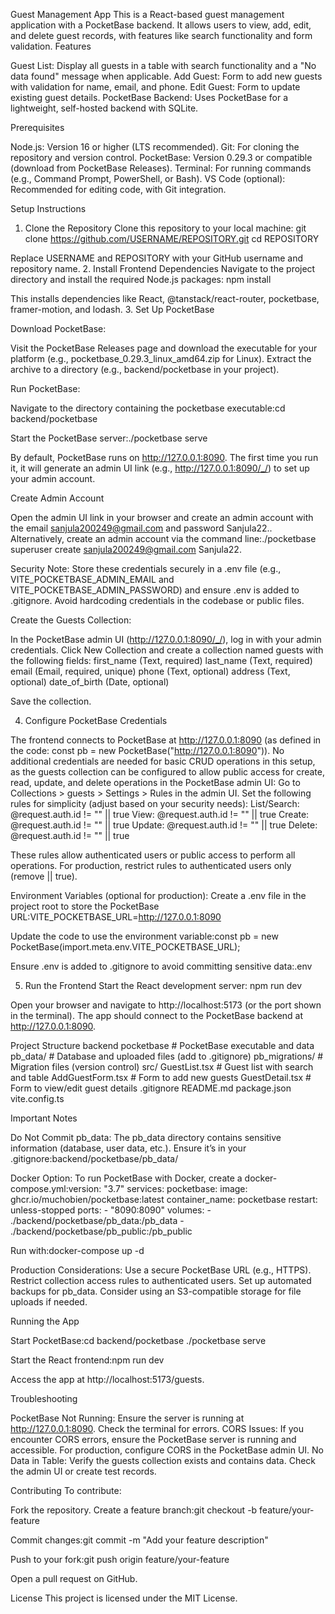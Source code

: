 Guest Management App
This is a React-based guest management application with a PocketBase backend. It allows users to view, add, edit, and delete guest records, with features like search functionality and form validation.
Features

Guest List: Display all guests in a table with search functionality and a "No data found" message when applicable.
Add Guest: Form to add new guests with validation for name, email, and phone.
Edit Guest: Form to update existing guest details.
PocketBase Backend: Uses PocketBase for a lightweight, self-hosted backend with SQLite.

Prerequisites

Node.js: Version 16 or higher (LTS recommended).
Git: For cloning the repository and version control.
PocketBase: Version 0.29.3 or compatible (download from PocketBase Releases).
Terminal: For running commands (e.g., Command Prompt, PowerShell, or Bash).
VS Code (optional): Recommended for editing code, with Git integration.

Setup Instructions
1. Clone the Repository
Clone this repository to your local machine:
git clone https://github.com/USERNAME/REPOSITORY.git
cd REPOSITORY

Replace USERNAME and REPOSITORY with your GitHub username and repository name.
2. Install Frontend Dependencies
Navigate to the project directory and install the required Node.js packages:
npm install

This installs dependencies like React, @tanstack/react-router, pocketbase, framer-motion, and lodash.
3. Set Up PocketBase

Download PocketBase:

Visit the PocketBase Releases page and download the executable for your platform (e.g., pocketbase_0.29.3_linux_amd64.zip for Linux).
Extract the archive to a directory (e.g., backend/pocketbase in your project).


Run PocketBase:

Navigate to the directory containing the pocketbase executable:cd backend/pocketbase


Start the PocketBase server:./pocketbase serve


By default, PocketBase runs on http://127.0.0.1:8090. The first time you run it, it will generate an admin UI link (e.g., http://127.0.0.1:8090/_/) to set up your admin account.


Create Admin Account

Open the admin UI link in your browser and create an admin account with the email sanjula200249@gmail.com and password Sanjula22..
Alternatively, create an admin account via the command line:./pocketbase superuser create sanjula200249@gmail.com Sanjula22.


Security Note: Store these credentials securely in a .env file (e.g., VITE_POCKETBASE_ADMIN_EMAIL and VITE_POCKETBASE_ADMIN_PASSWORD) and ensure .env is added to .gitignore. Avoid hardcoding credentials in the codebase or public files.


Create the Guests Collection:

In the PocketBase admin UI (http://127.0.0.1:8090/_/), log in with your admin credentials.
Click New Collection and create a collection named guests with the following fields:
first_name (Text, required)
last_name (Text, required)
email (Email, required, unique)
phone (Text, optional)
address (Text, optional)
date_of_birth (Date, optional)


Save the collection.



4. Configure PocketBase Credentials

The frontend connects to PocketBase at http://127.0.0.1:8090 (as defined in the code: const pb = new PocketBase("http://127.0.0.1:8090")).
No additional credentials are needed for basic CRUD operations in this setup, as the guests collection can be configured to allow public access for create, read, update, and delete operations in the PocketBase admin UI:
Go to Collections > guests > Settings > Rules in the admin UI.
Set the following rules for simplicity (adjust based on your security needs):
List/Search: @request.auth.id != "" || true
View: @request.auth.id != "" || true
Create: @request.auth.id != "" || true
Update: @request.auth.id != "" || true
Delete: @request.auth.id != "" || true


These rules allow authenticated users or public access to perform all operations. For production, restrict rules to authenticated users only (remove || true).


Environment Variables (optional for production):
Create a .env file in the project root to store the PocketBase URL:VITE_POCKETBASE_URL=http://127.0.0.1:8090


Update the code to use the environment variable:const pb = new PocketBase(import.meta.env.VITE_POCKETBASE_URL);


Ensure .env is added to .gitignore to avoid committing sensitive data:.env





5. Run the Frontend
Start the React development server:
npm run dev


Open your browser and navigate to http://localhost:5173 (or the port shown in the terminal).
The app should connect to the PocketBase backend at http://127.0.0.1:8090.

Project Structure
 backend
     pocketbase          # PocketBase executable and data
         pb_data/        # Database and uploaded files (add to .gitignore)
         pb_migrations/  # Migration files (version control)
  src/
     GuestList.tsx       # Guest list with search and table
     AddGuestForm.tsx    # Form to add new guests
     GuestDetail.tsx     # Form to view/edit guest details
  .gitignore
  README.md
  package.json
  vite.config.ts

Important Notes

Do Not Commit pb_data:
The pb_data directory contains sensitive information (database, user data, etc.). Ensure it’s in your .gitignore:backend/pocketbase/pb_data/




Docker Option:
To run PocketBase with Docker, create a docker-compose.yml:version: "3.7"
services:
  pocketbase:
    image: ghcr.io/muchobien/pocketbase:latest
    container_name: pocketbase
    restart: unless-stopped
    ports:
      - "8090:8090"
    volumes:
      - ./backend/pocketbase/pb_data:/pb_data
      - ./backend/pocketbase/pb_public:/pb_public


Run with:docker-compose up -d




Production Considerations:
Use a secure PocketBase URL (e.g., HTTPS).
Restrict collection access rules to authenticated users.
Set up automated backups for pb_data.
Consider using an S3-compatible storage for file uploads if needed.



Running the App

Start PocketBase:cd backend/pocketbase
./pocketbase serve


Start the React frontend:npm run dev


Access the app at http://localhost:5173/guests.

Troubleshooting

PocketBase Not Running: Ensure the server is running at http://127.0.0.1:8090. Check the terminal for errors.
CORS Issues: If you encounter CORS errors, ensure the PocketBase server is running and accessible. For production, configure CORS in the PocketBase admin UI.
No Data in Table: Verify the guests collection exists and contains data. Check the admin UI or create test records.

Contributing
To contribute:

Fork the repository.
Create a feature branch:git checkout -b feature/your-feature


Commit changes:git commit -m "Add your feature description"


Push to your fork:git push origin feature/your-feature


Open a pull request on GitHub.

License
This project is licensed under the MIT License.
